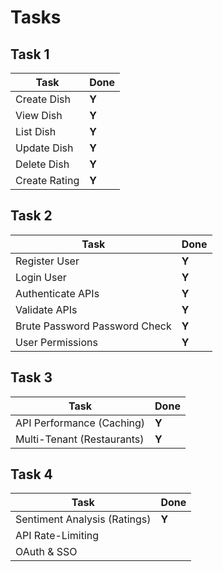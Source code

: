 # Tasks

## Task 1

| Task | Done  |
| --- | --- |
| Create Dish | **Y** |
| View Dish | **Y** |
| List Dish | **Y** |
| Update Dish | **Y** |
| Delete Dish | **Y** |
| Create Rating | **Y** |

## Task 2

| Task | Done |
| --- | --- |
| Register User | **Y** |
| Login User | **Y** |
| Authenticate APIs | **Y** |
| Validate APIs | **Y** |
| Brute Password Password Check | **Y**|
| User Permissions | **Y** |

## Task 3

| Task | Done  |
| --- | --- |
| API Performance (Caching) | **Y**|
| Multi-Tenant (Restaurants) | **Y** |

## Task 4

| Task  | Done  |
| --- | --- |
| Sentiment Analysis (Ratings) | **Y** |
| API Rate-Limiting | |
| OAuth & SSO | | 
